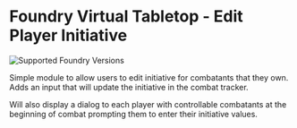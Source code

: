 # Foundry Virtual Tabletop - Edit Player Initiative

![Supported Foundry Versions](https://img.shields.io/endpoint?url=https://foundryshields.com/version?url=https://raw.githubusercontent.com/strongpauly/fvtt-player-initiative/main/module.json)

Simple module to allow users to edit initiative for combatants that they own. Adds an input that will update the initiative in the combat tracker.

Will also display a dialog to each player with controllable combatants at the beginning of combat prompting them to enter their initiative values.
